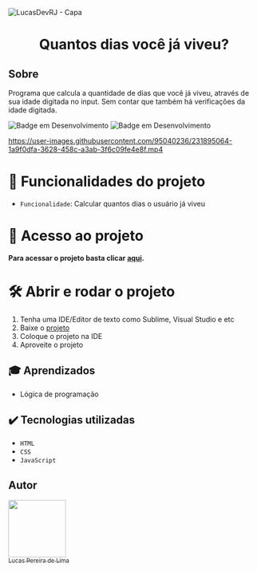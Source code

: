![LucasDevRJ - Capa](https://user-images.githubusercontent.com/95040236/147415952-3be56c26-f85d-4489-bb6b-e32128ac7ce3.png)

<h1 align="center"> Quantos dias você já viveu? </h1>

## Sobre

Programa que calcula a quantidade de dias que você já viveu, através de sua idade digitada no input. Sem contar que também há verificações da idade digitada.

![Badge em Desenvolvimento](http://img.shields.io/static/v1?label=STATUS&message=%20Finalizado&color=GREEN&style=for-the-badge)
![Badge em Desenvolvimento](http://img.shields.io/static/v1?label=Desenvolvedor&message=%20LucasDevRJ&color=GREEN&style=for-the-badge)

https://user-images.githubusercontent.com/95040236/231895064-1a9f0dfa-3628-458c-a3ab-3f6c09fe4e8f.mp4

# :hammer: Funcionalidades do projeto

- `Funcionalidade`: Calcular quantos dias o usuário já viveu

# 📁 Acesso ao projeto

**Para acessar o projeto basta clicar <a href="https://quantos-dias-voce-viveu.vercel.app/">aqui</a>.**

# 🛠️ Abrir e rodar o projeto

1. Tenha uma IDE/Editor de texto como Sublime, Visual Studio e etc
2. Baixe o <a href="https://github.com/LucasDevRJ/quantos_dias_voce_viveu/archive/refs/heads/master.zip">projeto</a>
3. Coloque o projeto na IDE
4. Aproveite o projeto

## :mortar_board: Aprendizados 
- Lógica de programação

## ✔️ Tecnologias utilizadas

- ``HTML``
- ``CSS``
- ``JavaScript``

## Autor

[<img src="https://avatars.githubusercontent.com/u/95040236?v=4" width=115><br><sub>Lucas Pereira de Lima</sub>](https://github.com/LucasDevRJ)
